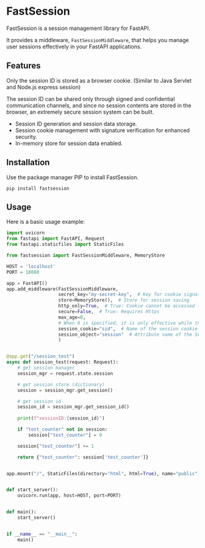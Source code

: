 # FastSession

FastSession is a session management library for FastAPI. 

It provides a middleware, `FastSessionMiddleware`, 
that helps you manage user sessions effectively in your FastAPI applications.

## Features

Only the session ID is stored as a browser cookie.
(Similar to Java Servlet and Node.js express session)

The session ID can be shared only through signed and confidential 
communication channels, and since no session contents are stored 
in the browser, an extremely secure session system can be built.

- Session ID generation and session data storage.
- Session cookie management with signature verification for enhanced security.
- In-memory store for session data enabled.

## Installation

Use the package manager PIP to install FastSession.

```
pip install fastsession
```

## Usage

Here is a basic usage example:

```python
import uvicorn
from fastapi import FastAPI, Request
from fastapi.staticfiles import StaticFiles

from fastsession import FastSessionMiddleware, MemoryStore

HOST = 'localhost'
PORT = 18080

app = FastAPI()
app.add_middleware(FastSessionMiddleware,
                   secret_key="my-secret-key",  # Key for cookie signature
                   store=MemoryStore(),  # Store for session saving
                   http_only=True,  # True: Cookie cannot be accessed from client-side scripts such as JavaScript
                   secure=False,  # True: Requires Https
                   max_age=0,
                   # When 0 is specified, it is only effective while the browser is active. If a value greater than 0 is specified, the session will continue for the specified time even after closing the browser
                   session_cookie="sid",  # Name of the session cookie
                   session_object="session"  # Attribute name of the Session manager under request.state
                   )


@app.get("/session_test")
async def session_test(request: Request):
    # get session manager
    session_mgr = request.state.session

    # get session store (dictionary)
    session = session_mgr.get_session()

    # get session id
    session_id = session_mgr.get_session_id()
    
    print(f"sessionID:{session_id}")

    if "test_counter" not in session:
        session["test_counter"] = 0

    session["test_counter"] += 1

    return {"test_counter": session['test_counter']}


app.mount("/", StaticFiles(directory="html", html=True), name="public")


def start_server():
    uvicorn.run(app, host=HOST, port=PORT)


def main():
    start_server()


if __name__ == "__main__":
    main()

````